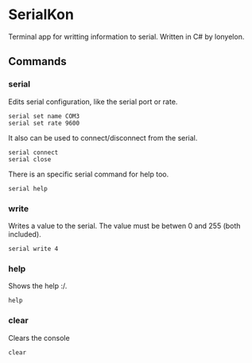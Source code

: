 # SerialKon
Terminal app for writting information to serial. Written in C# by lonyelon.

## Commands
### serial
Edits serial configuration, like the serial port or rate.
```
serial set name COM3
serial set rate 9600
```
It also can be used to connect/disconnect from the serial.
```
serial connect
serial close
```
There is an specific serial command for help too.
```
serial help
```

### write
Writes a value to the serial. The value must be betwen 0 and 255 (both included).
```
serial write 4
```

### help
Shows the help :/.
```
help
```

### clear
Clears the console
```
clear
```
